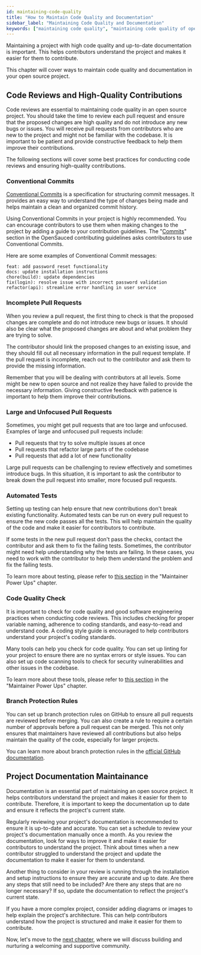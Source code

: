 ```yaml
---
id: maintaining-code-quality
title: "How to Maintain Code Quality and Documentation"
sidebar_label: "Maintaining Code Quality and Documentation"
keywords: ["maintaining code quality", "maintaining code quality of open source projects", "maintaining documentation", "maintaining open source project documentation", "code reviews best practices", "ensuring high-quality contributions in open source", "open source maintainers", "Open Source", "Open Source Community"]
---
```


Maintaining a project with high code quality and up-to-date documentation is important. This helps contributors understand the project and makes it easier for them to contribute.

This chapter will cover ways to maintain code quality and documentation in your open source project.

## Code Reviews and High-Quality Contributions

Code reviews are essential to maintaining code quality in an open source project. You should take the time to review each pull request and ensure that the proposed changes are high quality and do not introduce any new bugs or issues. You will receive pull requests from contributors who are new to the project and might not be familiar with the codebase. It is important to be patient and provide constructive feedback to help them improve their contributions.

The following sections will cover some best practices for conducting code reviews and ensuring high-quality contributions.

### Conventional Commits

[Conventional Commits](https://www.conventionalcommits.org/en/v1.0.0/) is a specification for structuring commit messages. It provides an easy way to understand the type of changes being made and helps maintain a clean and organized commit history.

Using Conventional Commits in your project is highly recommended. You can encourage contributors to use them when making changes to the project by adding a guide to your contribution guidelines. The "[Commits](https://opensauced.pizza/docs/contributing/introduction-to-contributing/#commits)" section in the OpenSauced contributing guidelines asks contributors to use Conventional Commits.

Here are some examples of Conventional Commit messages:

```text
feat: add password reset functionality
docs: update installation instructions
chore(build): update dependencies
fix(login): resolve issue with incorrect password validation
refactor(api): streamline error handling in user service
```

### Incomplete Pull Requests

When you review a pull request, the first thing to check is that the proposed changes are complete and do not introduce new bugs or issues. It should also be clear what the proposed changes are about and what problem they are trying to solve.

The contributor should link the proposed changes to an existing issue, and they should fill out all necessary information in the pull request template. If the pull request is incomplete, reach out to the contributor and ask them to provide the missing information.

Remember that you will be dealing with contributors at all levels. Some might be new to open source and not realize they have failed to provide the necessary information. Giving constructive feedback with patience is important to help them improve their contributions.

### Large and Unfocused Pull Requests

Sometimes, you might get pull requests that are too large and unfocused. Examples of large and unfocused pull requests include:

- Pull requests that try to solve multiple issues at once
- Pull requests that refactor large parts of the codebase
- Pull requests that add a lot of new functionality

Large pull requests can be challenging to review effectively and sometimes introduce bugs. In this situation, it is important to ask the contributor to break down the pull request into smaller, more focused pull requests.

### Automated Tests

Setting up testing can help ensure that new contributions don't break existing functionality. Automated tests can be run on every pull request to ensure the new code passes all the tests. This will help maintain the quality of the code and make it easier for contributors to contribute.

If some tests in the new pull request don't pass the checks, contact the contributor and ask them to fix the failing tests. Sometimes, the contributor might need help understanding why the tests are failing. In these cases, you need to work with the contributor to help them understand the problem and fix the failing tests.

To learn more about testing, please refer to [this section](maintainer-powerups.md#testing) in the "Maintainer Power Ups" chapter.

### Code Quality Check

It is important to check for code quality and good software engineering practices when conducting code reviews. This includes checking for proper variable naming, adherence to coding standards, and easy-to-read and understand code. A coding style guide is encouraged to help contributors understand your project's coding standards.

Many tools can help you check for code quality. You can set up linting for your project to ensure there are no syntax errors or style issues. You can also set up code scanning tools to check for security vulnerabilities and other issues in the codebase.

To learn more about these tools, please refer to [this section](maintainer-powerups.md#code-scanning-tools) in the "Maintainer Power Ups" chapter.

### Branch Protection Rules

You can set up branch protection rules on GitHub to ensure all pull requests are reviewed before merging. You can also create a rule to require a certain number of approvals before a pull request can be merged. This not only ensures that maintainers have reviewed all contributions but also helps maintain the quality of the code, especially for larger projects.

You can learn more about branch protection rules in the [official GitHub documentation](https://docs.github.com/en/repositories/configuring-branches-and-merges-in-your-repository/managing-protected-branches/managing-a-branch-protection-rule#about-branch-protection-rules).

## Project Documentation Maintainance

Documentation is an essential part of maintaining an open source project. It helps contributors understand the project and makes it easier for them to contribute. Therefore, it is important to keep the documentation up to date and ensure it reflects the project's current state.

Regularly reviewing your project's documentation is recommended to ensure it is up-to-date and accurate. You can set a schedule to review your project's documentation manually once a month. As you review the documentation, look for ways to improve it and make it easier for contributors to understand the project. Think about times when a new contributor struggled to understand the project and update the documentation to make it easier for them to understand.

Another thing to consider in your review is running through the installation and setup instructions to ensure they are accurate and up to date. Are there any steps that still need to be included? Are there any steps that are no longer necessary? If so, update the documentation to reflect the project's current state.

If you have a more complex project, consider adding diagrams or images to help explain the project's architecture. This can help contributors understand how the project is structured and make it easier for them to contribute.

Now, let's move to the [next chapter](building-community.md), where we will discuss building and nurturing a welcoming and supportive community.
